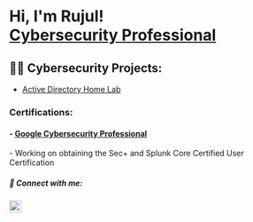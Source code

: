 <h1>Hi, I'm Rujul! <br/><a href="https://www.linkedin.com/in/rujul-chaudhari/">Cybersecurity Professional</a></h1>

<h2>👨‍💻 Cybersecurity Projects:</h2>

- <a href="https://github.com/RujulChaudhari/ActiveDirectoryLab/tree/main">Active Directory Home Lab </a>

<h3> Certifications: </h3>
  <h4>- <a href="https://www.coursera.org/account/accomplishments/specialization/certificate/7VGNSM8WG8BJ">Google Cybersecurity Professional </a></h4>
  - Working on obtaining the Sec+ and Splunk Core Certified User Certification

<h5> 🤳 Connect with me:</h5>

[<img align="left" alt="JoshMadakor | LinkedIn" width="22px" src="https://cdn.jsdelivr.net/npm/simple-icons@v3/icons/linkedin.svg" />][linkedin]


[linkedin]: https://linkedin.com/in/rujul-chaudhari/
